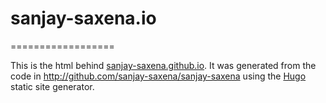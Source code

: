 # sanjay-saxena.io
==================

This is the html behind [sanjay-saxena.github.io](https://sanjay-saxena.github.io).  It was generated from the code
in http://github.com/sanjay-saxena/sanjay-saxena using the [Hugo](http://hugo.spf13.com)
static site generator.